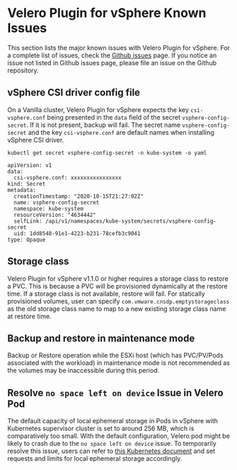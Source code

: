 # Velero Plugin for vSphere Known Issues

This section lists the major known issues with Velero Plugin for vSphere. For a complete list of issues, check the [Github issues](https://github.com/vmware-tanzu/velero-plugin-for-vsphere/issues) page. If you notice an issue not listed in Github issues page, please file an issue on the Github repository.

## vSphere CSI driver config file

On a Vanilla cluster, Velero Plugin for vSphere expects the key `csi-vsphere.conf` being presented in the `data` field of the secret `vsphere-config-secret`. If it is not present, backup will fail. The secret name `vsphere-config-secret` and the key `csi-vsphere.conf` are default names when installing vSphere CSI driver.

```
kubectl get secret vsphere-config-secret -n kube-system -o yaml

apiVersion: v1
data:
  csi-vsphere.conf: xxxxxxxxxxxxxxxx
kind: Secret
metadata:
  creationTimestamp: "2020-10-15T21:27:02Z"
  name: vsphere-config-secret
  namespace: kube-system
  resourceVersion: "4634442"
  selfLink: /api/v1/namespaces/kube-system/secrets/vsphere-config-secret
  uid: 1dd8548-91e1-4223-b231-78cefb3c9041
type: Opaque
```

## Storage class

Velero Plugin for vSphere v1.1.0 or higher requires a storage class to restore a PVC. This is because a PVC will be provisioned dynamically at the restore time. If a storage class is not available, restore will fail. For statically provisioned volumes, user can specify `com.vmware.cnsdp.emptystorageclass` as the old storage class name to map to a new existing storage class name at restore time.

## Backup and restore in maintenance mode

Backup or Restore operation while the ESXi host (which has PVC/PV/Pods associated with the workload) in maintenance mode is not recommended as the volumes may be inaccessible during this period.

## Resolve `no space left on device` Issue in Velero Pod

The default capacity of local ephemeral storage in Pods in vSphere with Kubernetes supervisor cluster is set to around
256 MB, which is comparatively too small. With the default configuration, Velero pod might be likely to crash due to
the `no space left on device` issue. To temporarily resolve this issue, users can refer to
[this Kubernetes document](https://kubernetes.io/docs/concepts/configuration/manage-resources-containers/#setting-requests-and-limits-for-local-ephemeral-storage)
and set requests and limits for local ephemeral storage accordingly.
